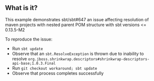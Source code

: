 What is it?
-----------

This example demonstrates sbt/sbt#647 an issue affecting resolution of maven projects with nested
parent POM structure with sbt versions <= 0.13.5-M2

To reproduce the issue:
-  Run `sbt update`
-  Observe that an `sbt.ResolveException` is thrown due to inability to resolve 
   `org.jboss.shrinkwrap.descriptors#shrinkwrap-descriptors-api-base;1.0.3.Final`
-  Run `git checkout workaround; sbt update`
-  Observe that process completes successfully


